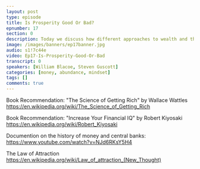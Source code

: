 ```yaml
---
layout: post
type: episode
title: Is Prosperity Good Or Bad?
epnumber: 17
section: 0
description: Today we discuss how different approaches to wealth and the accrual of wealth can be a two-edged sword. Are you getting rich by exploiting other people? Or are you building your financial independence by helping others achieve their own as well? We consider how our psychology towards money can have a great effect on our well-being and direction in life.
image: /images/banners/ep17banner.jpg
audio: s1!7c44e
video: Ep17-Is-Prosperity-Good-Or-Bad
transcript: 0
speakers: [William Blacoe, Steven Guscott]
categories: [money, abundance, mindset]
tags: []
comments: true
---
```

Book Recommendation: "The Science of Getting Rich" by Wallace Wattles<br>
<a href="https://en.wikipedia.org/wiki/The_Science_of_Getting_Rich">https://en.wikipedia.org/wiki/The_Science_of_Getting_Rich</a>

Book Recommendation: "Increase Your Financial IQ" by Robert Kiyosaki<br>
<a href="https://en.wikipedia.org/wiki/Robert_Kiyosaki">https://en.wikipedia.org/wiki/Robert_Kiyosaki</a>

Documention on the history of money and central banks:<br>
<a href="https://www.youtube.com/watch?v=NJd6RKsY5H4">https://www.youtube.com/watch?v=NJd6RKsY5H4</a>

The Law of Attraction<br>
<a href="https://en.wikipedia.org/wiki/Law_of_attraction_(New_Thought)">https://en.wikipedia.org/wiki/Law_of_attraction_(New_Thought)</a>
